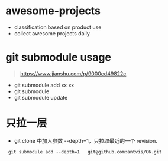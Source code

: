 # awesome-projects

- classification based on product use
- collect awesome projects daily

# git submodule usage
> https://www.jianshu.com/p/9000cd49822c
- git submodule add xx xx 
- git submodule
- git submodule update

# 只拉一层
 - git clone 中加入参数 --depth=1，只拉取最近的一个 revision.
 ```
  git submodule add --depth=1   git@github.com:antvis/G6.git
  ```